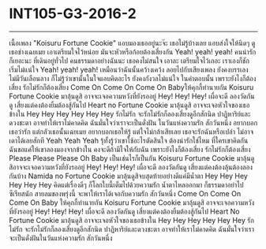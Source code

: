 # INT105-G3-2016-2

____
เนื้อเพลง "Koisuru Fortune Cookie"
แอบมองเธออยู่นะจ๊ะ เธอไม่รู้บ้างเลย
แอบส่งใจให้นิดๆ ดูเธอช่างเฉยเมย
เอาเตรียมใจไว้หน่อย มันจะหัวหรือก้อยต้องเสี่ยงกัน
Yeah! yeah! yeah! 
คนน่ารักก็เยอะนะ ที่เดินอยู่ทั่วไป
คนธรรมดาอย่างฉันนะ เธอคงไม่สนใจ
เอาละ เตรียมใจไว้เถอะ เราเองก็ชักเริ่มไม่แน่ใจ 
Yeah! yeah! yeah! 
เหมือนว่าฉันนั้นคว้างเคว้ง ลอยไปกับเสียงเพลง
ยังคงบรรเลงไม่มีวันเลือนลาง
ก็ไม่รู้ว่าเขานั้นในใจแอบคิดอะไร
ยังคงกังวลไม่แน่ใจ ในคําตอบนั้น
เพราะยังไงก็ต้องเสี่ยง รักไม่รักก็ต้องเสี่ยง
Come On Come On Come On Babyให้คุกกี้ทํานายกัน
Koisuru Fortune Cookie
มาลุ้นดูสิ อาจจะเจอความหวังที่ยังรออยู่
Hey! Hey! Hey! เผื่อจะดี
ลองวัดกันดู เสี่ยงแต่คงต้องยิ้มต้องสู้กันไป
Heart no Fortune Cookie
มาลุ้นดูสิ อาจจะเจอหัวใจของเธอข้างใน
Hey Hey Hey Hey Hey Hey
รักไม่รัก จะรักไม่รักก็ลองเสี่ยงดูอีกสักนิด
ปาฏิหาริย์และดวงชะตา อาจทําให้เราไม่คาดคิด
ฉันมั่นใจว่าเราจะเป็นดั่งฝัน ในวันแห่งความรัก สักวันหนึ่ง
อยากบอกเธอว่ารัก แต่กลัวเธอนั้นเฉยเมย
อยากบอกเธอให้รู้ แต่ใจไม่กล้าเสียเลย
เธอจะรักฉันหรือเปล่า ไม่อาจเดาได้เลยสักที
Yeah Yeah Yeah 
รุ้ทั้งรู้ว่าเขาใช้อะไรตัดสินใจ
ต้องน่ารักใช่ไหม ที่ใครเขาคิดกัน
ฉันขอแค่ให้เขาลองมองจากข้างใน
คงจะดีถ้ามีใจให้กับฉัน
เพราะยังไงก็ต้องเสี่ยง รักไม่รักก็ต้องเสี่ยง
Please Please Please Oh Baby
เป็นเช่นไรก็เป็นกัน
Koisuru Fortune Cookie
มาลุ้นดูสิอาจจะเจอความหวังที่ยังรออยู่
Hey! Hey! Hey! เผื่อจะดี
ลองวัดกันดู เสี่ยงแต่คงต้องลุ้นต้องลองกันบ้าง
Namida no Fortune Cookie
มาลุ้นดูสิจบสุดท้ายอย่างดีแค่มีนํ้าตา
Hey Hey Hey Hey Hey Hey
คิดแต่เรื่องดีๆ ก็โลกใบนี้เต็มไปด้วยความรัก
นํ้าตาไหลออกมา ก็ธรรมดาอย่าไปซีเรียสนัก
สายลมของพรุ่งนี้ จะพาให้เราได้เจอกับความรัก 
สักวันหนึ่ง
Come On Come On Come On Baby ให้คุกกี้ทํานายกัน
Koisuru Fortune Cookie
มาลุ้นดูสิ อาจจะเจอความหวังที่ยังรออยู่
Hey! Hey! Hey! เผื่อจะดี
ลองวัดกันดู เสี่ยงแต่คงต้องยิ้มต้องสู้กันไป
Heart No Fortune Cookie
มาลุ้นดูสิ อาจจะเจอหัวใจของเธอข้างใน
Hey Hey Hey Hey Hey Hey
รักไม่รัก จะรักไม่รักก็ลองเสี่ยงดูอีกสักนิด
ปาฏิหาริย์และดวงชะตา อาจทําให้เราไม่คาดคิด
ฉันมั่นใจว่าเราจะเป็นดั่งฝันในวันแห่งความรัก 
สักวันหนึ่ง
